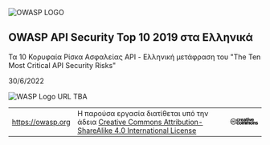 ![OWASP LOGO](https://github.com/OWASP/API-Security/raw/master/2019/fr/src/images/owasp-logo.png)

## OWASP API Security Top 10 2019 στα Ελληνικά

Τα 10 Κορυφαία Ρίσκα Ασφαλείας API - Ελληνική μετάφραση του "The Ten Most Critical API Security Risks"

30/6/2022

![WASP Logo URL TBA](https://github.com/OWASP/API-Security/raw/master/2019/fr/src/images/front-wasp.png)

| | | |
| - | - | - |
| https://owasp.org | Η παρούσα εργασία διατίθεται υπό την άδεια [Creative Commons Attribution-ShareAlike 4.0 International License][1] | ![Creative Commons License Logo](https://github.com/OWASP/API-Security/raw/master/2019/en/src/images/front-cc.png) |

[1]: http://creativecommons.org/licenses/by-sa/4.0/
